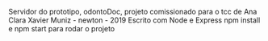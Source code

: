 Servidor do prototipo, odontoDoc, projeto comissionado para o tcc de Ana Clara Xavier Muniz - newton - 2019
Escrito com Node e Express
npm install e npm start para rodar o projeto
